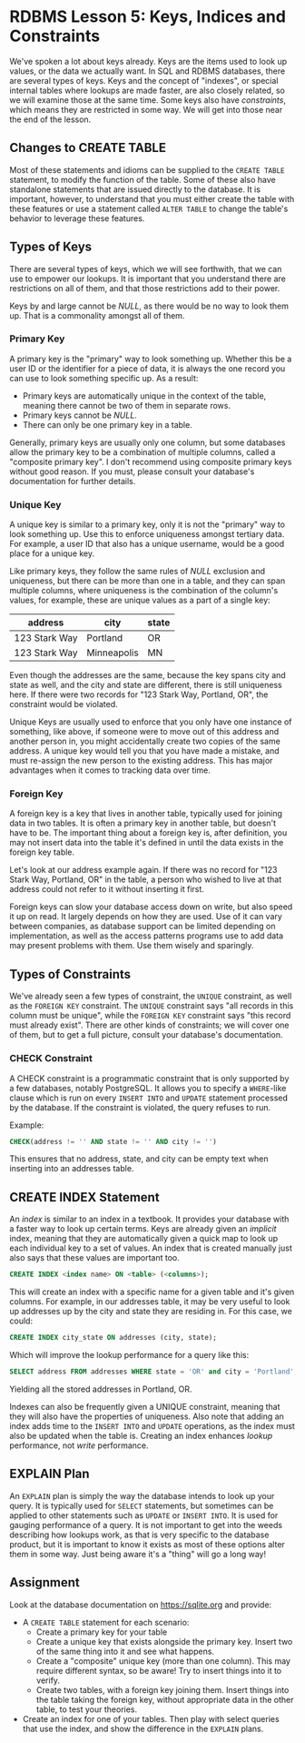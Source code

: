 # RDBMS Lesson 5: Keys, Indices and Constraints

We've spoken a lot about keys already. Keys are the items used to look up values, or the data we actually want. In SQL and RDBMS databases, there are several types of keys. Keys and the concept of "indexes", or special internal tables where lookups are made faster, are also closely related, so we will examine those at the same time. Some keys also have _constraints_, which means they are restricted in some way. We will get into those near the end of the lesson.

## Changes to CREATE TABLE

Most of these statements and idioms can be supplied to the `CREATE TABLE` statement, to modify the function of the table. Some of these also have standalone statements that are issued directly to the database. It is important, however, to understand that you must either create the table with these features or use a statement called `ALTER TABLE` to change the table's behavior to leverage these features.

## Types of Keys

There are several types of keys, which we will see forthwith, that we can use to empower our lookups. It is important that you understand there are restrictions on all of them, and that those restrictions add to their power.

Keys by and large cannot be _NULL_, as there would be no way to look them up. That is a commonality amongst all of them.

### Primary Key

A primary key is the "primary" way to look something up. Whether this be a user ID or the identifier for a piece of data, it is always the one record you can use to look something specific up. As a result:

- Primary keys are automatically unique in the context of the table, meaning there cannot be two of them in separate rows.
- Primary keys cannot be _NULL_.
- There can only be one primary key in a table.

Generally, primary keys are usually only one column, but some databases allow the primary key to be a combination of multiple columns, called a "composite primary key". I don't recommend using composite primary keys without good reason. If you must, please consult your database's documentation for further details.

### Unique Key

A unique key is similar to a primary key, only it is not the "primary" way to look something up. Use this to enforce uniqueness amongst tertiary data. For example, a user ID that also has a unique username, would be a good place for a unique key.

Like primary keys, they follow the same rules of _NULL_ exclusion and uniqueness, but there can be more than one in a table, and they can span multiple columns, where uniqueness is the combination of the column's values, for example, these are unique values as a part of a single key:

| address       | city        | state |
| ------------- | ----------- | ----- |
| 123 Stark Way | Portland    | OR    |
| 123 Stark Way | Minneapolis | MN    |

Even though the addresses are the same, because the key spans city and state as well, and the city and state are different, there is still uniqueness here. If there were two records for "123 Stark Way, Portland, OR", the constraint would be violated.

Unique Keys are usually used to enforce that you only have one instance of something, like above, if someone were to move out of this address and another person in, you might accidentally create two copies of the same address. A unique key would tell you that you have made a mistake, and must re-assign the new person to the existing address. This has major advantages when it comes to tracking data over time.

### Foreign Key

A foreign key is a key that lives in another table, typically used for joining data in two tables. It is often a primary key in another table, but doesn't have to be. The important thing about a foreign key is, after definition, you may not insert data into the table it's defined in until the data exists in the foreign key table.

Let's look at our address example again. If there was no record for "123 Stark Way, Portland, OR" in the table, a person who wished to live at that address could not refer to it without inserting it first.

Foreign keys can slow your database access down on write, but also speed it up on read. It largely depends on how they are used. Use of it can vary between companies, as database support can be limited depending on implementation, as well as the access patterns programs use to add data may present problems with them. Use them wisely and sparingly.

## Types of Constraints

We've already seen a few types of constraint, the `UNIQUE` constraint, as well as the `FOREIGN KEY` constraint. The `UNIQUE` constraint says "all records in this column must be unique", while the `FOREIGN KEY` constraint says "this record must already exist". There are other kinds of constraints; we will cover one of them, but to get a full picture, consult your database's documentation.

### CHECK Constraint

A CHECK constraint is a programmatic constraint that is only supported by a few databases, notably PostgreSQL. It allows you to specify a `WHERE`-like clause which is run on every `INSERT INTO` and `UPDATE` statement processed by the database. If the constraint is violated, the query refuses to run.

Example:

```sql
CHECK(address != '' AND state != '' AND city != '')
```

This ensures that no address, state, and city can be empty text when inserting into an addresses table.

## CREATE INDEX Statement

An _index_ is similar to an index in a textbook. It provides your database with a faster way to look up certain terms. Keys are already given an _implicit_ index, meaning that they are automatically given a quick map to look up each individual key to a set of values. An index that is created manually just also says that these values are important too.

```sql
CREATE INDEX <index name> ON <table> (<columns>);
```

This will create an index with a specific name for a given table and it's given columns. For example, in our addresses table, it may be very useful to look up addresses up by the city and state they are residing in. For this case, we could:

```sql
CREATE INDEX city_state ON addresses (city, state);
```

Which will improve the lookup performance for a query like this:

```sql
SELECT address FROM addresses WHERE state = 'OR' and city = 'Portland';
```

Yielding all the stored addresses in Portland, OR.

Indexes can also be frequently given a UNIQUE constraint, meaning that they will also have the properties of uniqueness. Also note that adding an index adds time to the `INSERT INTO` and `UPDATE` operations, as the index must also be updated when the table is. Creating an index enhances _lookup_ performance, not _write_ performance.

## EXPLAIN Plan

An `EXPLAIN` plan is simply the way the database intends to look up your query. It is typically used for `SELECT` statements, but sometimes can be applied to other statements such as `UPDATE` or `INSERT INTO`. It is used for gauging performance of a query. It is not important to get into the weeds describing how lookups work, as that is very specific to the database product, but it is important to know it exists as most of these options alter them in some way. Just being aware it's a "thing" will go a long way!

## Assignment

Look at the database documentation on https://sqlite.org and provide:

- A `CREATE TABLE` statement for each scenario:
    - Create a primary key for your table
    - Create a unique key that exists alongside the primary key. Insert two of the same thing into it and see what happens.
    - Create a "composite" unique key (more than one column). This may require different syntax, so be aware! Try to insert things into it to verify.
    - Create two tables, with a foreign key joining them. Insert things into the table taking the foreign key, without appropriate data in the other table, to test your theories.
- Create an index for one of your tables. Then play with select queries that use the index, and show the difference in the `EXPLAIN` plans.
